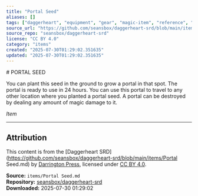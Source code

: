```yaml
---
title: "Portal Seed"
aliases: []
tags: ["daggerheart", "equipment", "gear", "magic-item", "reference", "srd", "treasure", "ttrpg"]
source_url: "https://github.com/seansbox/daggerheart-srd/blob/main/items/Portal Seed.md"
source_repo: "seansbox/daggerheart-srd"
license: "CC BY 4.0"
category: "items"
created: "2025-07-30T01:29:02.351635"
updated: "2025-07-30T01:29:02.351635"
---
```


﻿# PORTAL SEED

You can plant this seed in the ground to grow a portal in that spot. The portal is ready to use in 24 hours. You can use this portal to travel to any other location where you planted a portal seed. A portal can be destroyed by dealing any amount of magic damage to it.

*Item*

---

## Attribution

This content is from the [Daggerheart SRD](https://github.com/seansbox/daggerheart-srd/blob/main/items/Portal Seed.md) by [Darrington Press](https://darringtonpress.com/), licensed under [CC BY 4.0](https://creativecommons.org/licenses/by/4.0/).

**Source:** `items/Portal Seed.md`  
**Repository:** [seansbox/daggerheart-srd](https://github.com/seansbox/daggerheart-srd)  
**Downloaded:** 2025-07-30 01:29:02

